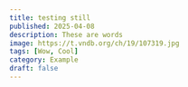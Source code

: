 ```yaml
---
title: testing still
published: 2025-04-08
description: These are words
image: https://t.vndb.org/ch/19/107319.jpg
tags: [Wow, Cool]
category: Example
draft: false
---
```

